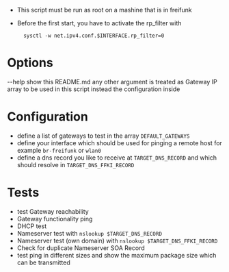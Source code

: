 * This script must be run as root on a mashine that is in freifunk 
* Before the first start, you have to activate the rp_filter with 

        sysctl -w net.ipv4.conf.$INTERFACE.rp_filter=0

# Options

--help  show this README.md
any other argument is treated as Gateway IP array to be used in this script instead the configuration inside 

# Configuration

* define a list of gateways to test in the array `DEFAULT_GATEWAYS`
* define your interface which should be used for pinging a remote host for example `br-freifunk` or `wlan0`
* define a dns record you like to receive at `TARGET_DNS_RECORD` and which should resolve in `TARGET_DNS_FFKI_RECORD`

# Tests
    
* test Gateway reachability
* Gateway functionality ping
* DHCP test
* Nameserver test with `nslookup $TARGET_DNS_RECORD`
* Nameserver test (own domain) with `nslookup $TARGET_DNS_FFKI_RECORD`
* Check for duplicate Nameserver SOA Record
* test ping in different sizes and show the maximum package size which can be transmitted
